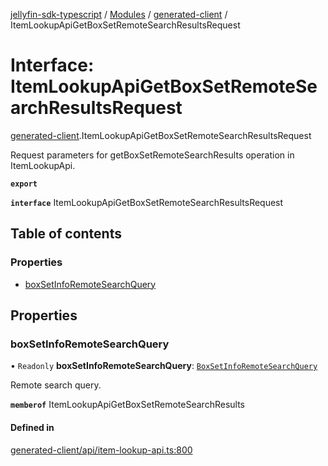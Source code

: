 [jellyfin-sdk-typescript](../README.md) / [Modules](../modules.md) / [generated-client](../modules/generated_client.md) / ItemLookupApiGetBoxSetRemoteSearchResultsRequest

# Interface: ItemLookupApiGetBoxSetRemoteSearchResultsRequest

[generated-client](../modules/generated_client.md).ItemLookupApiGetBoxSetRemoteSearchResultsRequest

Request parameters for getBoxSetRemoteSearchResults operation in ItemLookupApi.

**`export`**

**`interface`** ItemLookupApiGetBoxSetRemoteSearchResultsRequest

## Table of contents

### Properties

- [boxSetInfoRemoteSearchQuery](generated_client.ItemLookupApiGetBoxSetRemoteSearchResultsRequest.md#boxsetinforemotesearchquery)

## Properties

### boxSetInfoRemoteSearchQuery

• `Readonly` **boxSetInfoRemoteSearchQuery**: [`BoxSetInfoRemoteSearchQuery`](generated_client.BoxSetInfoRemoteSearchQuery.md)

Remote search query.

**`memberof`** ItemLookupApiGetBoxSetRemoteSearchResults

#### Defined in

[generated-client/api/item-lookup-api.ts:800](https://github.com/thornbill/jellyfin-sdk-typescript/blob/7534c86/src/generated-client/api/item-lookup-api.ts#L800)

